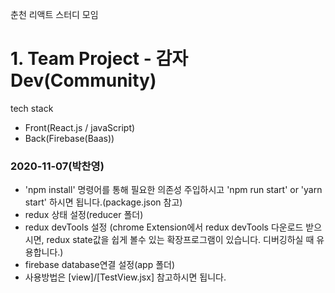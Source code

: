 춘천 리액트 스터디 모임

# 1. Team Project - 감자 Dev(Community)

tech stack
 - Front(React.js / javaScript)
 - Back(Firebase(Baas))

### 2020-11-07(박찬영)
- 'npm install' 명령어를 통해 필요한 의존성 주입하시고 'npm run start' or 'yarn start' 하시면 됩니다.(package.json 참고)
- redux 상태 설정(reducer 폴더)
- redux devTools 설정
(chrome Extension에서 redux devTools 다운로드 받으시면, redux state값을 쉽게 볼수 있는 확장프로그램이 있습니다. 디버깅하실 때 유용합니다.)
- firebase database연결 설정(app 폴더)
- 사용방법은 [view]/[TestView.jsx] 참고하시면 됩니다.